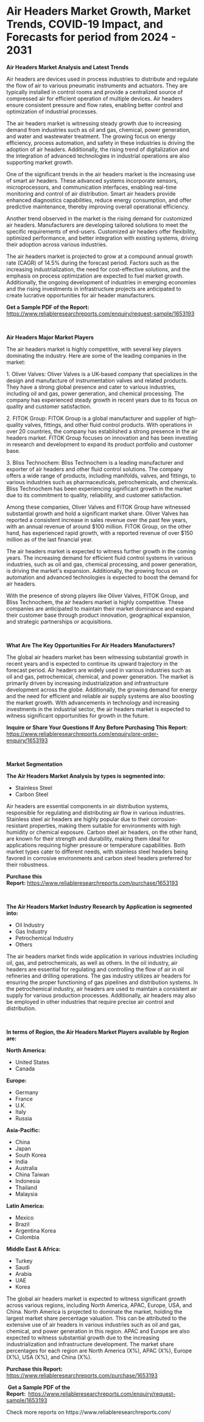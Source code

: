 <p><h1>Air Headers Market Growth, Market Trends, COVID-19 Impact, and Forecasts for period from 2024 - 2031</h1></p><p><strong>Air Headers Market Analysis and Latest Trends</strong></p>
<p><p>Air headers are devices used in process industries to distribute and regulate the flow of air to various pneumatic instruments and actuators. They are typically installed in control rooms and provide a centralized source of compressed air for efficient operation of multiple devices. Air headers ensure consistent pressure and flow rates, enabling better control and optimization of industrial processes.</p><p>The air headers market is witnessing steady growth due to increasing demand from industries such as oil and gas, chemical, power generation, and water and wastewater treatment. The growing focus on energy efficiency, process automation, and safety in these industries is driving the adoption of air headers. Additionally, the rising trend of digitalization and the integration of advanced technologies in industrial operations are also supporting market growth.</p><p>One of the significant trends in the air headers market is the increasing use of smart air headers. These advanced systems incorporate sensors, microprocessors, and communication interfaces, enabling real-time monitoring and control of air distribution. Smart air headers provide enhanced diagnostics capabilities, reduce energy consumption, and offer predictive maintenance, thereby improving overall operational efficiency.</p><p>Another trend observed in the market is the rising demand for customized air headers. Manufacturers are developing tailored solutions to meet the specific requirements of end-users. Customized air headers offer flexibility, optimized performance, and better integration with existing systems, driving their adoption across various industries.</p><p>The air headers market is projected to grow at a compound annual growth rate (CAGR) of 14.5% during the forecast period. Factors such as the increasing industrialization, the need for cost-effective solutions, and the emphasis on process optimization are expected to fuel market growth. Additionally, the ongoing development of industries in emerging economies and the rising investments in infrastructure projects are anticipated to create lucrative opportunities for air header manufacturers.</p></p>
<p><strong>Get a Sample PDF of the Report:&nbsp;</strong> <a href="https://www.reliableresearchreports.com/enquiry/request-sample/1653193">https://www.reliableresearchreports.com/enquiry/request-sample/1653193</a></p>
<p>&nbsp;</p>
<p><strong>Air Headers Major Market Players</strong></p>
<p><p>The air headers market is highly competitive, with several key players dominating the industry. Here are some of the leading companies in the market:</p><p>1. Oliver Valves: Oliver Valves is a UK-based company that specializes in the design and manufacture of instrumentation valves and related products. They have a strong global presence and cater to various industries, including oil and gas, power generation, and chemical processing. The company has experienced steady growth in recent years due to its focus on quality and customer satisfaction.</p><p>2. FITOK Group: FITOK Group is a global manufacturer and supplier of high-quality valves, fittings, and other fluid control products. With operations in over 20 countries, the company has established a strong presence in the air headers market. FITOK Group focuses on innovation and has been investing in research and development to expand its product portfolio and customer base.</p><p>3. Bliss Technochem: Bliss Technochem is a leading manufacturer and exporter of air headers and other fluid control solutions. The company offers a wide range of products, including manifolds, valves, and fittings, to various industries such as pharmaceuticals, petrochemicals, and chemicals. Bliss Technochem has been experiencing significant growth in the market due to its commitment to quality, reliability, and customer satisfaction.</p><p>Among these companies, Oliver Valves and FITOK Group have witnessed substantial growth and hold a significant market share. Oliver Valves has reported a consistent increase in sales revenue over the past few years, with an annual revenue of around $100 million. FITOK Group, on the other hand, has experienced rapid growth, with a reported revenue of over $150 million as of the last financial year.</p><p>The air headers market is expected to witness further growth in the coming years. The increasing demand for efficient fluid control systems in various industries, such as oil and gas, chemical processing, and power generation, is driving the market's expansion. Additionally, the growing focus on automation and advanced technologies is expected to boost the demand for air headers.</p><p>With the presence of strong players like Oliver Valves, FITOK Group, and Bliss Technochem, the air headers market is highly competitive. These companies are anticipated to maintain their market dominance and expand their customer base through product innovation, geographical expansion, and strategic partnerships or acquisitions.</p></p>
<p>&nbsp;</p>
<p><strong>What Are The Key Opportunities For Air Headers Manufacturers?</strong></p>
<p><p>The global air headers market has been witnessing substantial growth in recent years and is expected to continue its upward trajectory in the forecast period. Air headers are widely used in various industries such as oil and gas, petrochemical, chemical, and power generation. The market is primarily driven by increasing industrialization and infrastructure development across the globe. Additionally, the growing demand for energy and the need for efficient and reliable air supply systems are also boosting the market growth. With advancements in technology and increasing investments in the industrial sector, the air headers market is expected to witness significant opportunities for growth in the future.</p></p>
<p><strong>Inquire or Share Your Questions If Any Before Purchasing This Report:</strong> <a href="https://www.reliableresearchreports.com/enquiry/pre-order-enquiry/1653193">https://www.reliableresearchreports.com/enquiry/pre-order-enquiry/1653193</a></p>
<p>&nbsp;</p>
<p><strong>Market Segmentation</strong></p>
<p><strong>The Air Headers Market Analysis by types is segmented into:</strong></p>
<p><ul><li>Stainless Steel</li><li>Carbon Steel</li></ul></p>
<p><p>Air headers are essential components in air distribution systems, responsible for regulating and distributing air flow in various industries. Stainless steel air headers are highly popular due to their corrosion-resistant properties, making them suitable for environments with high humidity or chemical exposure. Carbon steel air headers, on the other hand, are known for their strength and durability, making them ideal for applications requiring higher pressure or temperature capabilities. Both market types cater to different needs, with stainless steel headers being favored in corrosive environments and carbon steel headers preferred for their robustness.</p></p>
<p><strong>Purchase this Report:&nbsp;</strong><a href="https://www.reliableresearchreports.com/purchase/1653193">https://www.reliableresearchreports.com/purchase/1653193</a></p>
<p>&nbsp;</p>
<p><strong>The Air Headers Market Industry Research by Application is segmented into:</strong></p>
<p><ul><li>Oil Industry</li><li>Gas Industry</li><li>Petrochemical Industry</li><li>Others</li></ul></p>
<p><p>The air headers market finds wide application in various industries including oil, gas, and petrochemicals, as well as others. In the oil industry, air headers are essential for regulating and controlling the flow of air in oil refineries and drilling operations. The gas industry utilizes air headers for ensuring the proper functioning of gas pipelines and distribution systems. In the petrochemical industry, air headers are used to maintain a consistent air supply for various production processes. Additionally, air headers may also be employed in other industries that require precise air control and distribution.</p></p>
<p>&nbsp;</p>
<p><strong>In terms of Region, the Air Headers Market Players available by Region are:</strong></p>
<p>
    <p> <strong> North America: </strong>
        <ul>
            <li>United States</li>
            <li>Canada</li>
        </ul>
        </p> 
    <p> <strong> Europe: </strong>
        <ul>
            <li>Germany</li>
            <li>France</li>
            <li>U.K.</li>
            <li>Italy</li>
            <li>Russia</li>
        </ul>
        </p> 
    <p> <strong> Asia-Pacific: </strong>
        <ul>
            <li>China</li>
            <li>Japan</li>
            <li>South Korea</li>
            <li>India</li>
            <li>Australia</li>
            <li>China Taiwan</li>
            <li>Indonesia</li>
            <li>Thailand</li>
            <li>Malaysia</li>
        </ul>
        </p> 
    <p> <strong> Latin America: </strong>
        <ul>
            <li>Mexico</li>
            <li>Brazil</li>
            <li>Argentina Korea</li>
            <li>Colombia</li>
        </ul>
        </p> 
    <p> <strong> Middle East & Africa: </strong>
        <ul>
            <li>Turkey</li>
            <li>Saudi</li>
            <li>Arabia</li>
            <li>UAE</li>
            <li>Korea</li>
        </ul>
    </p>
    </p>
<p><p>The global air headers market is expected to witness significant growth across various regions, including North America, APAC, Europe, USA, and China. North America is projected to dominate the market, holding the largest market share percentage valuation. This can be attributed to the extensive use of air headers in various industries such as oil and gas, chemical, and power generation in this region. APAC and Europe are also expected to witness substantial growth due to the increasing industrialization and infrastructure development. The market share percentages for each region are North America (X%), APAC (X%), Europe (X%), USA (X%), and China (X%).</p></p>
<p><strong>Purchase this Report: </strong><a href="https://www.reliableresearchreports.com/purchase/1653193">https://www.reliableresearchreports.com/purchase/1653193</a></p>
<p>&nbsp;<strong>Get a Sample PDF of the Report:&nbsp;&nbsp;</strong><a href="https://www.reliableresearchreports.com/enquiry/request-sample/1653193">https://www.reliableresearchreports.com/enquiry/request-sample/1653193</a></p>
<p><strong></strong></p>
<p>Check more reports on https://www.reliableresearchreports.com/</p>